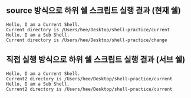## source 방식으로 하위 쉘 스크립트 실행 결과 (현재 쉘)

```
Hello, I am a Current Shell.
Current directory is /Users/hee/Desktop/shell-practice/current
Hello, I am a Sub Shell.
Current directory is /Users/hee/Desktop/shell-practice/change
```

## 직접 실행 방식으로 하위 쉘 스크립트 실행 결과 (서브 쉘)

```
Hello, I am a Current Shell.
Current2 directory is /Users/hee/Desktop/shell-practice/current
Hello, I am a Sub Shell.
Current2 directory is /Users/hee/Desktop/shell-practice/current
```